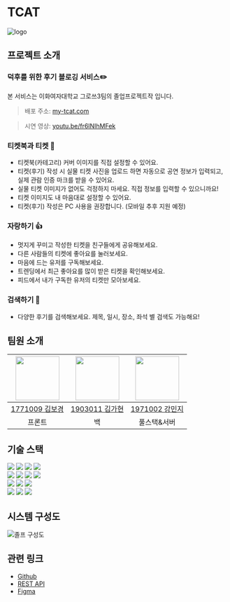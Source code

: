 # TCAT
![logo](https://user-images.githubusercontent.com/47925079/192454232-d7bd051b-c225-4047-b844-4c77cc761eeb.png)

## 프로젝트 소개
### 덕후를 위한 후기 블로깅 서비스✏️        
본 서비스는 이화여자대학교 그로쓰3팀의 졸업프로젝트작 입니다.

> 배포 주소: [my-tcat.com](https://my-tcat.com)

> 시연 영상: [youtu.be/fr6lNIhMFek](https://youtu.be/fr6lNIhMFek)

### 티켓북과 티켓 🎫
- 티켓북(카테고리) 커버 이미지를 직접 설정할 수 있어요.
- 티켓(후기) 작성 시 실물 티켓 사진을 업로드 하면 자동으로 공연 정보가 입력되고, 실제 관람 인증 마크를 받을 수 있어요.
- 실물 티켓 이미지가 없어도 걱정하지 마세요. 직접 정보를 입력할 수 있으니까요!
- 티켓 이미지도 내 마음대로 설정할 수 있어요.
- 티켓(후기) 작성은 PC 사용을 권장합니다. (모바일 추후 지원 예정)

### 자랑하기 👍
- 멋지게 꾸미고 작성한 티켓을 친구들에게 공유해보세요.
- 다른 사람들의 티켓에 좋아요를 눌러보세요.
- 마음에 드는 유저를 구독해보세요.
- 트렌딩에서 최근 좋아요를 많이 받은 티켓을 확인해보세요.
- 피드에서 내가 구독한 유저의 티켓만 모아보세요.

### 검색하기 🔎
- 다양한 후기를 검색해보세요. 제목, 일시, 장소, 좌석 별 검색도 가능해요!


## 팀원 소개
|[<img src="https://github.com/bokyungkim.png" width="100px">](https://github.com/bokyungkim)|[<img src="https://github.com/hyunk-go.png" width="100px">](https://github.com/hyunk-go)|[<img src="https://github.com/mminjg.png" width="100px">](https://github.com/mminjg)
|:---:|:---:|:---:|
|[1771009 김보경](https://github.com/bokyungkim)|[1903011 김가현](https://github.com/hyunk-go)|[1971002 강민지](https://github.com/mminjg)|
|프론트|백|풀스택&서버|


## 기술 스택
<div>
    <img src="https://img.shields.io/badge/React-61DAFB?style=flat-square&logo=React&logoColor=white"/>
    <img src="https://img.shields.io/badge/TypeScript-3178C6?style=flat-square&logo=ts-node&logoColor=white"/>
    <img src="https://img.shields.io/badge/ESLint-4B32C3?style=flat-square&logo=ESLint&logoColor=white"/>
    <img src="https://img.shields.io/badge/Prettier-F7B93E?style=flat-square&logo=Prettier&logoColor=white"/>
</div>
<div>
    <img src="https://img.shields.io/badge/Spring-6DB33F?style=flat-square&logo=spring&logoColor=white"/>
    <img src="https://img.shields.io/badge/Flask-000000?style=flat-square&logo=flask&logoColor=white"/>
    <img src="https://img.shields.io/badge/OpenCV-f22841?style=flat-square&logo=OpenCV&logoColor=white"/>
    <img src="https://img.shields.io/badge/EasyOCR-00b4b4?style=flat-square&logo=python&logoColor=white"/>
    <div>
    <img src="https://img.shields.io/badge/MySQL-4479A1?style=flat-square&logo=MySQL&logoColor=white"/>
    <img src="https://img.shields.io/badge/Docker-2496ED?style=flat-square&logo=Docker&logoColor=white"/>
    <img src="https://img.shields.io/badge/Nginx-419b45?style=flat-square&logo=nginx&logoColor=white"/>
</div>
<div>
    <img src="https://img.shields.io/badge/Github Action-2671E5?style=flat-square&logo=GitHub%20Actions&logoColor=white"/>
    <img src="https://img.shields.io/badge/AWS-232F3E?style=flat-square&logo=amazon-aws&logoColor=white"/>
    <img src="https://img.shields.io/badge/Tencent Cloud-009bf2?style=flat-square&logo=iCloud&logoColor=white"/>
</div>

## 시스템 구성도
![졸프 구성도](https://user-images.githubusercontent.com/47925079/202392373-c9a1028e-615f-4adf-b406-f85b85e70a3b.png)
    

## 관련 링크
- [Github](https://github.com/TCAT-capstone)
- [REST API](https://documenter.getpostman.com/view/15863604/UzJFweBH#1cdffd8e-ad7b-44f8-9a42-a361338d9187)
- [Figma](https://www.figma.com/file/HVca6ioyUW2UnDcw6MduQM/TCAT?node-id=112%3A233)
